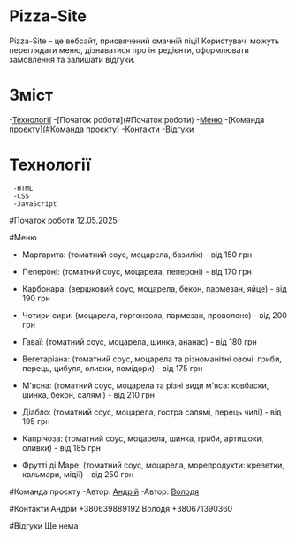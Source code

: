 # Pizza-Site

Pizza-Site – це вебсайт, присвячений смачній піці! Користувачі можуть переглядати меню, дізнаватися про інгредієнти, оформлювати замовлення та залишати відгуки.

# Зміст

-[Технології](#Технології)
-[Початок роботи](#Початок роботи)
-[Меню](#Меню)
-[Команда проєкту](#Команда проєкту)
-[Контакти](#контакти)
-[Відгуки](#Відгуки)

# Технології
     -HTML
     -CSS
     -JavaScript 
#Початок роботи
    12.05.2025

#Меню
* Маргарита: (томатний соус, моцарела, базилік) - від 150 грн

 * Пепероні: (томатний соус, моцарела, пепероні) - від 170 грн

 * Карбонара: (вершковий соус, моцарела, бекон, пармезан, яйце) - від 190 грн

 * Чотири сири: (моцарела, горгонзола, пармезан, проволоне) - від 200 грн

 * Гаваї: (томатний соус, моцарела, шинка, ананас) - від 180 грн

 * Вегетаріана: (томатний соус, моцарела та різноманітні овочі: гриби, перець, цибуля, оливки, помідори) - від 175 грн

 * М'ясна: (томатний соус, моцарела та різні види м'яса: ковбаски, шинка, бекон, салямі) - від 210 грн

 * Діабло: (томатний соус, моцарела, гостра салямі, перець чилі) - від 195 грн

 * Капрічоза: (томатний соус, моцарела, шинка, гриби, артишоки, оливки) - від 185 грн

 * Фрутті ді Маре: (томатний соус, моцарела, морепродукти: креветки, кальмари, мідії) - від 250 грн
 
#Команда проєкту
      -Автор: [Андрій](https://github.com/alsquin)
      -Автор: [Володя](htttps://github.com/jem228)

#Контакти
Андрій +380639889192
Володя +380671390360

#Відгуки
   Ще нема
